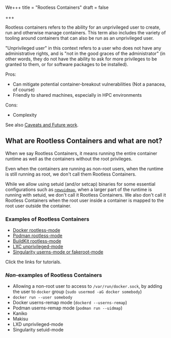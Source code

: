 We+++
title = "Rootless Containers"
draft = false

+++

Rootless containers refers to the ability for an unprivileged user to create,
run and otherwise manage containers. This term also includes the variety of
tooling around containers that can also be run as an unprivileged user. 

"Unprivileged user" in this context refers to a user who does not have any
administrative rights, and is "not in the good graces of the administrator" (in
other words, they do not have the ability to ask for more privileges to be
granted to them, or for software packages to be installed).

Pros:
* Can mitigate potential container-breakout vulnerabilities (Not a panacea, of course)
* Friendly to shared machines, especially in HPC environments

Cons:
* Complexity

See also [Caveats and Future work](/caveats).

## What are Rootless Containers and what are not?

When we say Rootless Containers, it means running the entire container runtime
as well as the containers without the root privileges.

Even when the containers are running as non-root users, when the runtime is still
running as root, we don't call them Rootless Containers.

While we allow using setuid (and/or setcap) binaries for some essential configurations
such as [`newuidmap`](./how-it-works/userns), when a larger part of the runtime is running with
setuid, we don't call it Rootless Containers.  We also don't call it Rootless Containers
when the root user inside a container is mapped to the root user outside the container.

### Examples of Rootless Containers

- [Docker rootless-mode](./getting-started/docker)
- [Podman rootless-mode](./getting-started/podman)
- [BuildKit rootless-mode](./getting-started/buildkit)
- [LXC unprivileged-mode](./getting-started/lxc)
- [Singularity userns-mode or fakeroot-mode](./getting-started/singularity)

Click the links for tutorials.

### *Non*-examples of Rootless Containers
- Allowing a non-root user to access to `/var/run/docker.sock`, by adding the user to `docker` group (`sudo usermod -aG docker somebody`)
- `docker run --user somebody`
- Docker userns-remap mode (`dockerd --userns-remap`)
- Podman userns-remap mode (`podman run --uidmap`)
- Kaniko
- Makisu
- LXD unprivileged-mode
- Singularity setuid-mode

<!--
TODO: do we consider UML to be an implementation of Rootless Containers or not?
At least it is very different from UserNS-based Rootless Containers...
-->
